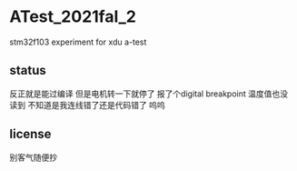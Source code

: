 # ATest_2021fal_2
stm32f103 experiment for xdu a-test

## status
反正就是能过编译 但是电机转一下就停了 报了个digital breakpoint 温度值也没读到
不知道是我连线错了还是代码错了 呜呜

## license
别客气随便抄
